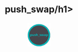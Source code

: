 
<h1 align="center" width="100%">push_swap/h1>


<p align="center" width="100%"><a href="push_swap"><img src="push_swap.png" width="72" /></a></p>
